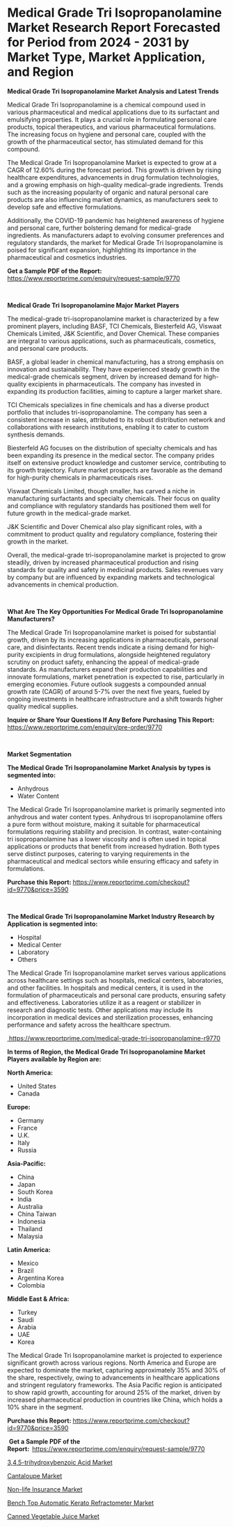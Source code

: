 <p><h1>Medical Grade Tri Isopropanolamine Market Research Report Forecasted for Period from 2024 -  2031 by Market Type, Market Application, and Region</h1></p><p><strong>Medical Grade Tri Isopropanolamine Market Analysis and Latest Trends</strong></p>
<p><p>Medical Grade Tri Isopropanolamine is a chemical compound used in various pharmaceutical and medical applications due to its surfactant and emulsifying properties. It plays a crucial role in formulating personal care products, topical therapeutics, and various pharmaceutical formulations. The increasing focus on hygiene and personal care, coupled with the growth of the pharmaceutical sector, has stimulated demand for this compound.</p><p>The Medical Grade Tri Isopropanolamine Market is expected to grow at a CAGR of 12.60% during the forecast period. This growth is driven by rising healthcare expenditures, advancements in drug formulation technologies, and a growing emphasis on high-quality medical-grade ingredients. Trends such as the increasing popularity of organic and natural personal care products are also influencing market dynamics, as manufacturers seek to develop safe and effective formulations.</p><p>Additionally, the COVID-19 pandemic has heightened awareness of hygiene and personal care, further bolstering demand for medical-grade ingredients. As manufacturers adapt to evolving consumer preferences and regulatory standards, the market for Medical Grade Tri Isopropanolamine is poised for significant expansion, highlighting its importance in the pharmaceutical and cosmetics industries.</p></p>
<p><strong>Get a Sample PDF of the Report:&nbsp;</strong> <a href="https://www.reportprime.com/enquiry/request-sample/9770">https://www.reportprime.com/enquiry/request-sample/9770</a></p>
<p>&nbsp;</p>
<p><strong>Medical Grade Tri Isopropanolamine Major Market Players</strong></p>
<p><p>The medical-grade tri-isopropanolamine market is characterized by a few prominent players, including BASF, TCI Chemicals, Biesterfeld AG, Viswaat Chemicals Limited, J&K Scientific, and Dover Chemical. These companies are integral to various applications, such as pharmaceuticals, cosmetics, and personal care products.</p><p>BASF, a global leader in chemical manufacturing, has a strong emphasis on innovation and sustainability. They have experienced steady growth in the medical-grade chemicals segment, driven by increased demand for high-quality excipients in pharmaceuticals. The company has invested in expanding its production facilities, aiming to capture a larger market share.</p><p>TCI Chemicals specializes in fine chemicals and has a diverse product portfolio that includes tri-isopropanolamine. The company has seen a consistent increase in sales, attributed to its robust distribution network and collaborations with research institutions, enabling it to cater to custom synthesis demands.</p><p>Biesterfeld AG focuses on the distribution of specialty chemicals and has been expanding its presence in the medical sector. The company prides itself on extensive product knowledge and customer service, contributing to its growth trajectory. Future market prospects are favorable as the demand for high-purity chemicals in pharmaceuticals rises.</p><p>Viswaat Chemicals Limited, though smaller, has carved a niche in manufacturing surfactants and specialty chemicals. Their focus on quality and compliance with regulatory standards has positioned them well for future growth in the medical-grade market.</p><p>J&K Scientific and Dover Chemical also play significant roles, with a commitment to product quality and regulatory compliance, fostering their growth in the market.</p><p>Overall, the medical-grade tri-isopropanolamine market is projected to grow steadily, driven by increased pharmaceutical production and rising standards for quality and safety in medicinal products. Sales revenues vary by company but are influenced by expanding markets and technological advancements in chemical production.</p></p>
<p>&nbsp;</p>
<p><strong>What Are The Key Opportunities For Medical Grade Tri Isopropanolamine Manufacturers?</strong></p>
<p><p>The Medical Grade Tri Isopropanolamine market is poised for substantial growth, driven by its increasing applications in pharmaceuticals, personal care, and disinfectants. Recent trends indicate a rising demand for high-purity excipients in drug formulations, alongside heightened regulatory scrutiny on product safety, enhancing the appeal of medical-grade standards. As manufacturers expand their production capabilities and innovate formulations, market penetration is expected to rise, particularly in emerging economies. Future outlook suggests a compounded annual growth rate (CAGR) of around 5-7% over the next five years, fueled by ongoing investments in healthcare infrastructure and a shift towards higher quality medical supplies.</p></p>
<p><strong>Inquire or Share Your Questions If Any Before Purchasing This Report:</strong> <a href="https://www.reportprime.com/enquiry/pre-order/9770">https://www.reportprime.com/enquiry/pre-order/9770</a></p>
<p>&nbsp;</p>
<p><strong>Market Segmentation</strong></p>
<p><strong>The Medical Grade Tri Isopropanolamine Market Analysis by types is segmented into:</strong></p>
<p><ul><li>Anhydrous</li><li>Water Content</li></ul></p>
<p><p>The Medical Grade Tri Isopropanolamine market is primarily segmented into anhydrous and water content types. Anhydrous tri isopropanolamine offers a pure form without moisture, making it suitable for pharmaceutical formulations requiring stability and precision. In contrast, water-containing tri isopropanolamine has a lower viscosity and is often used in topical applications or products that benefit from increased hydration. Both types serve distinct purposes, catering to varying requirements in the pharmaceutical and medical sectors while ensuring efficacy and safety in formulations.</p></p>
<p><strong>Purchase this Report:&nbsp;</strong><a href="https://www.reportprime.com/checkout?id=9770&price=3590">https://www.reportprime.com/checkout?id=9770&price=3590</a></p>
<p>&nbsp;</p>
<p><strong>The Medical Grade Tri Isopropanolamine Market Industry Research by Application is segmented into:</strong></p>
<p><ul><li>Hospital</li><li>Medical Center</li><li>Laboratory</li><li>Others</li></ul></p>
<p><p>The Medical Grade Tri Isopropanolamine market serves various applications across healthcare settings such as hospitals, medical centers, laboratories, and other facilities. In hospitals and medical centers, it is used in the formulation of pharmaceuticals and personal care products, ensuring safety and effectiveness. Laboratories utilize it as a reagent or stabilizer in research and diagnostic tests. Other applications may include its incorporation in medical devices and sterilization processes, enhancing performance and safety across the healthcare spectrum.</p></p>
<p><a href="https://www.reportprime.com/medical-grade-tri-isopropanolamine-r9770">&nbsp;https://www.reportprime.com/medical-grade-tri-isopropanolamine-r9770</a></p>
<p><strong>In terms of Region, the Medical Grade Tri Isopropanolamine Market Players available by Region are:</strong></p>
<p>
    <p> <strong> North America: </strong>
        <ul>
            <li>United States</li>
            <li>Canada</li>
        </ul>
        </p> 
    <p> <strong> Europe: </strong>
        <ul>
            <li>Germany</li>
            <li>France</li>
            <li>U.K.</li>
            <li>Italy</li>
            <li>Russia</li>
        </ul>
        </p> 
    <p> <strong> Asia-Pacific: </strong>
        <ul>
            <li>China</li>
            <li>Japan</li>
            <li>South Korea</li>
            <li>India</li>
            <li>Australia</li>
            <li>China Taiwan</li>
            <li>Indonesia</li>
            <li>Thailand</li>
            <li>Malaysia</li>
        </ul>
        </p> 
    <p> <strong> Latin America: </strong>
        <ul>
            <li>Mexico</li>
            <li>Brazil</li>
            <li>Argentina Korea</li>
            <li>Colombia</li>
        </ul>
        </p> 
    <p> <strong> Middle East & Africa: </strong>
        <ul>
            <li>Turkey</li>
            <li>Saudi</li>
            <li>Arabia</li>
            <li>UAE</li>
            <li>Korea</li>
        </ul>
    </p>
    </p>
<p><p>The Medical Grade Tri Isopropanolamine market is projected to experience significant growth across various regions. North America and Europe are expected to dominate the market, capturing approximately 35% and 30% of the share, respectively, owing to advancements in healthcare applications and stringent regulatory frameworks. The Asia Pacific region is anticipated to show rapid growth, accounting for around 25% of the market, driven by increased pharmaceutical production in countries like China, which holds a 10% share in the segment.</p></p>
<p><strong>Purchase this Report: </strong><a href="https://www.reportprime.com/checkout?id=9770&price=3590">https://www.reportprime.com/checkout?id=9770&price=3590</a></p>
<p>&nbsp;<strong>Get a Sample PDF of the Report:&nbsp;&nbsp;</strong><a href="https://www.reportprime.com/enquiry/request-sample/9770">https://www.reportprime.com/enquiry/request-sample/9770</a></p>
<p><strong></strong></p>
<p><p><a href="https://medium.com/@lucas.vaughan6769/the-3-4-5-trihydroxybenzoic-acid-market-is-anticipated-to-experience-significant-growth-with-a-51bd793dc5a2">3,4,5-trihydroxybenzoic Acid Market</a></p><p><a href="https://www.linkedin.com/pulse/cantaloupe-market-trends-strategic-insights-2024-2031-9r6we?trackingId=f5zRw9hfQo%2BWD6weV9q1FA%3D%3D">Cantaloupe Market</a></p><p><a href="https://medium.com/@claire.robertson78798456/the-non-life-insurance-market-prioritizes-cost-control-and-efficiency-enhancement-5b7fa9dc2a7d">Non-life Insurance Market</a></p><p><a href="https://github.com/ChiragRP21/Market-Research-Report-List-6/blob/main/bench-top-automatic-kerato-refractometer-market.md">Bench Top Automatic Kerato Refractometer Market</a></p><p><a href="https://www.linkedin.com/pulse/pioneering-growth-analyzing-global-canned-vegetable-juice-xygbe?trackingId=MH1NwvVaSwS14rsoXzigyA%3D%3D">Canned Vegetable Juice Market</a></p></p>
